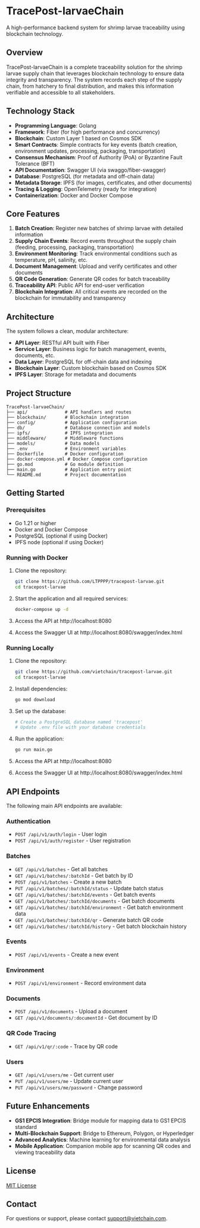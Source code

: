# TracePost-larvaeChain

A high-performance backend system for shrimp larvae traceability using blockchain technology.

## Overview

TracePost-larvaeChain is a complete traceability solution for the shrimp larvae supply chain that leverages blockchain technology to ensure data integrity and transparency. The system records each step of the supply chain, from hatchery to final distribution, and makes this information verifiable and accessible to all stakeholders.

## Technology Stack

- **Programming Language**: Golang
- **Framework**: Fiber (for high performance and concurrency)
- **Blockchain**: Custom Layer 1 based on Cosmos SDK
- **Smart Contracts**: Simple contracts for key events (batch creation, environment updates, processing, packaging, transportation)
- **Consensus Mechanism**: Proof of Authority (PoA) or Byzantine Fault Tolerance (BFT)
- **API Documentation**: Swagger UI (via swaggo/fiber-swagger)
- **Database**: PostgreSQL (for metadata and off-chain data)
- **Metadata Storage**: IPFS (for images, certificates, and other documents)
- **Tracing & Logging**: OpenTelemetry (ready for integration)
- **Containerization**: Docker and Docker Compose

## Core Features

1. **Batch Creation**: Register new batches of shrimp larvae with detailed information
2. **Supply Chain Events**: Record events throughout the supply chain (feeding, processing, packaging, transportation)
3. **Environment Monitoring**: Track environmental conditions such as temperature, pH, salinity, etc.
4. **Document Management**: Upload and verify certificates and other documents
5. **QR Code Generation**: Generate QR codes for batch traceability
6. **Traceability API**: Public API for end-user verification
7. **Blockchain Integration**: All critical events are recorded on the blockchain for immutability and transparency

## Architecture

The system follows a clean, modular architecture:

- **API Layer**: RESTful API built with Fiber
- **Service Layer**: Business logic for batch management, events, documents, etc.
- **Data Layer**: PostgreSQL for off-chain data and indexing
- **Blockchain Layer**: Custom blockchain based on Cosmos SDK
- **IPFS Layer**: Storage for metadata and documents

## Project Structure

```
TracePost-larvaeChain/
├── api/              # API handlers and routes
├── blockchain/       # Blockchain integration
├── config/           # Application configuration
├── db/               # Database connection and models
├── ipfs/             # IPFS integration
├── middleware/       # Middleware functions
├── models/           # Data models
├── .env              # Environment variables
├── Dockerfile        # Docker configuration
├── docker-compose.yml # Docker Compose configuration
├── go.mod            # Go module definition
├── main.go           # Application entry point
└── README.md         # Project documentation
```

## Getting Started

### Prerequisites

- Go 1.21 or higher
- Docker and Docker Compose
- PostgreSQL (optional if using Docker)
- IPFS node (optional if using Docker)

### Running with Docker

1. Clone the repository:

   ```bash
   git clone https://github.com/LTPPPP/tracepost-larvae.git
   cd tracepost-larvae
   ```

2. Start the application and all required services:

   ```bash
   docker-compose up -d
   ```

3. Access the API at http://localhost:8080
4. Access the Swagger UI at http://localhost:8080/swagger/index.html

### Running Locally

1. Clone the repository:

   ```bash
   git clone https://github.com/vietchain/tracepost-larvae.git
   cd tracepost-larvae
   ```

2. Install dependencies:

   ```bash
   go mod download
   ```

3. Set up the database:

   ```bash
   # Create a PostgreSQL database named 'tracepost'
   # Update .env file with your database credentials
   ```

4. Run the application:

   ```bash
   go run main.go
   ```

5. Access the API at http://localhost:8080
6. Access the Swagger UI at http://localhost:8080/swagger/index.html

## API Endpoints

The following main API endpoints are available:

### Authentication

- `POST /api/v1/auth/login` - User login
- `POST /api/v1/auth/register` - User registration

### Batches

- `GET /api/v1/batches` - Get all batches
- `GET /api/v1/batches/:batchId` - Get batch by ID
- `POST /api/v1/batches` - Create a new batch
- `PUT /api/v1/batches/:batchId/status` - Update batch status
- `GET /api/v1/batches/:batchId/events` - Get batch events
- `GET /api/v1/batches/:batchId/documents` - Get batch documents
- `GET /api/v1/batches/:batchId/environment` - Get batch environment data
- `GET /api/v1/batches/:batchId/qr` - Generate batch QR code
- `GET /api/v1/batches/:batchId/history` - Get batch blockchain history

### Events

- `POST /api/v1/events` - Create a new event

### Environment

- `POST /api/v1/environment` - Record environment data

### Documents

- `POST /api/v1/documents` - Upload a document
- `GET /api/v1/documents/:documentId` - Get document by ID

### QR Code Tracing

- `GET /api/v1/qr/:code` - Trace by QR code

### Users

- `GET /api/v1/users/me` - Get current user
- `PUT /api/v1/users/me` - Update current user
- `PUT /api/v1/users/me/password` - Change password

## Future Enhancements

- **GS1 EPCIS Integration**: Bridge module for mapping data to GS1 EPCIS standard
- **Multi-Blockchain Support**: Bridge to Ethereum, Polygon, or Hyperledger
- **Advanced Analytics**: Machine learning for environmental data analysis
- **Mobile Application**: Companion mobile app for scanning QR codes and viewing traceability data

## License

[MIT License](LICENSE)

## Contact

For questions or support, please contact support@vietchain.com.
